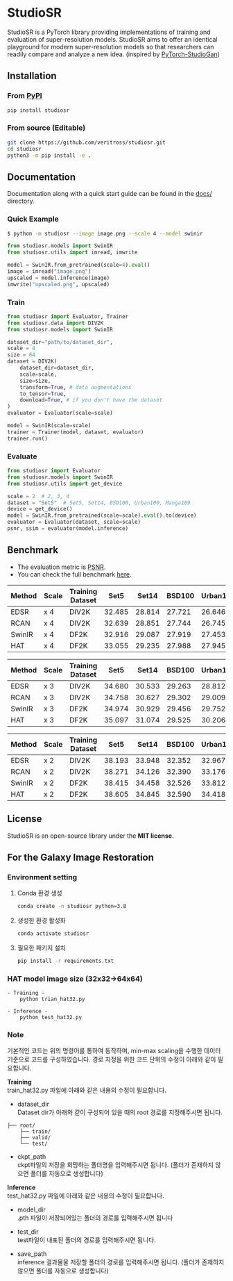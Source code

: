 # StudioSR
StudioSR is a PyTorch library providing implementations of training and evaluation of super-resolution models. StudioSR aims to offer an identical playground for modern super-resolution models so that researchers can readily compare and analyze a new idea. (inspired by [PyTorch-StudioGan](https://github.com/POSTECH-CVLab/PyTorch-StudioGAN))


## Installation

### From [PyPI](https://pypi.org/project/studiosr/)
```bash
pip install studiosr
```

### From source (Editable)
```bash
git clone https://github.com/veritross/studiosr.git
cd studiosr
python3 -m pip install -e .
```


## Documentation
Documentation along with a quick start guide can be found in the [docs/](./docs/) directory.

### Quick Example

```bash
$ python -m studiosr --image image.png --scale 4 --model swinir
```

```python
from studiosr.models import SwinIR
from studiosr.utils import imread, imwrite

model = SwinIR.from_pretrained(scale=4).eval()
image = imread("image.png")
upscaled = model.inference(image)
imwrite("upscaled.png", upscaled)
```

### Train
```python
from studiosr import Evaluator, Trainer
from studiosr.data import DIV2K
from studiosr.models import SwinIR

dataset_dir="path/to/dataset_dir",
scale = 4
size = 64
dataset = DIV2K(
    dataset_dir=dataset_dir,
    scale=scale,
    size=size,
    transform=True, # data augmentations
    to_tensor=True,
    download=True, # if you don't have the dataset
)
evaluator = Evaluator(scale=scale)

model = SwinIR(scale=scale)
trainer = Trainer(model, dataset, evaluator)
trainer.run()
```

### Evaluate
```python
from studiosr import Evaluator
from studiosr.models import SwinIR
from studiosr.utils import get_device

scale = 2  # 2, 3, 4
dataset = "Set5"  # Set5, Set14, BSD100, Urban100, Manga109
device = get_device()
model = SwinIR.from_pretrained(scale=scale).eval().to(device)
evaluator = Evaluator(dataset, scale=scale)
psnr, ssim = evaluator(model.inference)
```


## Benchmark
- The evaluation metric is [PSNR](https://en.wikipedia.org/wiki/Peak_signal-to-noise_ratio).
- You can check the full benchmark [here](./docs/benchmark.md).

| Method | Scale | Training Dataset | Set5   | Set14  | BSD100 | Urban100 |
| ------ | ----- | ---------------- | ------ | ------ | ------ | -------- |
| EDSR   | x 4   | DIV2K            | 32.485 | 28.814 | 27.721 | 26.646   |
| RCAN   | x 4   | DIV2K            | 32.639 | 28.851 | 27.744 | 26.745   |
| SwinIR | x 4   | DF2K             | 32.916 | 29.087 | 27.919 | 27.453   |
| HAT    | x 4   | DF2K             | 33.055 | 29.235 | 27.988 | 27.945   |

| Method | Scale | Training Dataset | Set5   | Set14  | BSD100 | Urban100 |
| ------ | ----- | ---------------- | ------ | ------ | ------ | -------- |
| EDSR   | x 3   | DIV2K            | 34.680 | 30.533 | 29.263 | 28.812   |
| RCAN   | x 3   | DIV2K            | 34.758 | 30.627 | 29.302 | 29.009   |
| SwinIR | x 3   | DF2K             | 34.974 | 30.929 | 29.456 | 29.752   |
| HAT    | x 3   | DF2K             | 35.097 | 31.074 | 29.525 | 30.206   |

| Method | Scale | Training Dataset | Set5   | Set14  | BSD100 | Urban100 |
| ------ | ----- | ---------------- | ------ | ------ | ------ | -------- |
| EDSR   | x 2   | DIV2K            | 38.193 | 33.948 | 32.352 | 32.967   |
| RCAN   | x 2   | DIV2K            | 38.271 | 34.126 | 32.390 | 33.176   |
| SwinIR | x 2   | DF2K             | 38.415 | 34.458 | 32.526 | 33.812   |
| HAT    | x 2   | DF2K             | 38.605 | 34.845 | 32.590 | 34.418   |

## License
StudioSR is an open-source library under the **MIT license**.



## For the Galaxy Image Restoration
### Environment setting
1. Conda 환경 생성
    ```sh
    conda create -n studiosr python=3.8
    ```

2. 생성한 환경 활성화
    ```sh
    conda activate studiosr
    ```

3. 필요한 패키지 설치
    ```sh
    pip install -r requirements.txt
    ```

### HAT model image size (32x32->64x64)
    - Training - 
        python trian_hat32.py
    
    - Inference -
        python test_hat32.py

### Note
기본적인 코드는 위의 명령어를 통하여 동작하며, min-max scaling을 수행한 데이터 기준으로 코드를 구성하였습니다. 
경로 지정을 위한 코드 단위의 수정이 아래와 같이 필요합니다.

<b>Training</b>  
train_hat32.py 파일에 아래와 같은 내용의 수정이 필요합니다.
- dataset_dir  
Dataset dir가 아래와 같이 구성되어 있을 때의 root 경로를 지정해주시면 됩니다.  
```plaintext
├── root/
    ├── train/
    ├── valid/
    └── test/
```
- ckpt_path  
 ckpt파일의 저장을 희망하는 폴더명을 입력해주시면 됩니다.
 (폴더가 존재하지 않으면 폴더를 자동으로 생성합니다)

<b>Inference</b>  
test_hat32.py 파일에 아래와 같은 내용의 수정이 필요합니다.  
- model_dir  
.pth 파일이 저장되어있는 폴더의 경로를 입력해주시면 됩니다

- test_dir  
test파일이 내포된 폴더의 경로를 입력해주시면 됩니다.

- save_path  
inference 결과물울 저장할 폴더의 경로를 입력해주시면 됩니다.
(폴더가 존재하지 않으면 폴더를 자동으로 생성합니다)